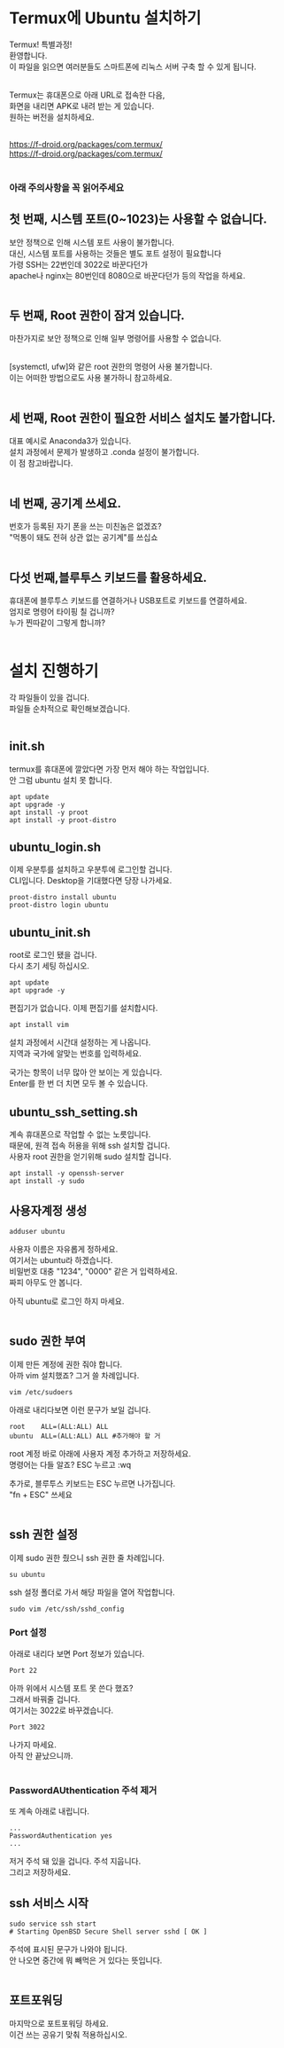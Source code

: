 # Termux에 Ubuntu 설치하기

Termux! 특별과정!<br>
환영합니다.<br>
이 파일을 읽으면 여러분들도 스마트폰에 리눅스 서버 구축 할 수 있게 됩니다.<br><br>

Termux는 휴대폰으로 아래 URL로 접속한 다음,<br>
화면을 내리면 APK로 내려 받는 게 있습니다. <br>
원하는 버전을 설치하세요.<br><br>

https://f-droid.org/packages/com.termux/ <br>
https://f-droid.org/packages/com.termux/ <br><br>


### 아래 주의사항을 꼭 읽어주세요

## 첫 번째, 시스템 포트(0~1023)는 사용할 수 없습니다.
보안 정책으로 인해 시스템 포트 사용이 불가합니다.<br>
대신, 시스템 포트를 사용하는 것들은 별도 포트 설정이 필요합니다<br>
가령 SSH는 22번인데 3022로 바꾼다던가<br>
apache나 nginx는 80번인데 8080으로 바꾼다던가 등의 작업을 하세요.<br><br>

## 두 번째, Root 권한이 잠겨 있습니다.
마찬가지로 보안 정책으로 인해 일부 명령어를 사용할 수 없습니다.<br><br>

[systemctl, ufw]와 같은 root 권한의 명령어 사용 불가합니다.<br>
이는 어떠한 방법으로도 사용 불가하니 참고하세요.<br><br>


## 세 번째, Root 권한이 필요한 서비스 설치도 불가합니다.
대표 예시로 Anaconda3가 있습니다.<br>
설치 과정에서 문제가 발생하고 .conda 설정이 불가합니다.<br>
이 점 참고바랍니다.<br><br>

## 네 번째, 공기계 쓰세요.
번호가 등록된 자기 폰을 쓰는 미친놈은 없겠죠?<br>
"먹통이 돼도 전혀 상관 없는 공기계"를 쓰십쇼<br><br>


## 다섯 번째,블루투스 키보드를 활용하세요.
휴대폰에 블루투스 키보드를 연결하거나 USB포트로 키보드를 연결하세요.<br>
엄지로 명령어 타이핑 칠 겁니까?<br>
누가 찐따같이 그렇게 합니까?<br><br>



# 설치 진행하기
각 파일들이 있을 겁니다. <br>
파일들 순차적으로 확인해보겠습니다.<br><br>


## init.sh
termux를 휴대폰에 깔았다면 가장 먼저 해야 하는 작업입니다.<br>
안 그럼 ubuntu 설치 못 합니다.
```
apt update
apt upgrade -y
apt install -y proot
apt install -y proot-distro
```


## ubuntu_login.sh
이제 우분투를 설치하고 우분투에 로그인할 겁니다.<br>
CLI입니다. Desktop을 기대했다면 당장 나가세요.
```
proot-distro install ubuntu
proot-distro login ubuntu
```


## ubuntu_init.sh
root로 로그인 됐을 겁니다.<br>
다시 초기 세팅 하십시오.
```
apt update
apt upgrade -y
```


편집기가 없습니다.
이제 편집기를 설치합시다.
```
apt install vim
```

설치 과정에서 시간대 설정하는 게 나옵니다.<br>
지역과 국가에 알맞는 번호를 입력하세요.

국가는 항목이 너무 많아 안 보이는 게 있습니다.<br>
Enter를 한 번 더 치면 모두 볼 수 있습니다.


## ubuntu_ssh_setting.sh
계속 휴대폰으로 작업할 수 없는 노릇입니다.<br>
때문에, 원격 접속 허용을 위해 ssh 설치할 겁니다.<br>
사용자 root 권한을 얻기위해 sudo 설치할 겁니다.
```
apt install -y openssh-server
apt install -y sudo
```



## 사용자계정 생성
```
adduser ubuntu
```

사용자 이름은 자유롭게 정하세요.<br>
여기서는 ubuntu라 하겠습니다.<br>
비밀번호 대충 "1234", "0000" 같은 거 입력하세요. <br>
짜피 아무도 안 봅니다.<br>

아직 ubuntu로 로그인 하지 마세요.<br><br>



## sudo 권한 부여
이제 만든 계정에 권한 줘야 합니다.<br>
아까 vim 설치했죠? 그거 쓸 차례입니다.
```
vim /etc/sudoers
```

아래로 내리다보면 이런 문구가 보일 겁니다.
```
root    ALL=(ALL:ALL) ALL
ubuntu  ALL=(ALL:ALL) ALL #추가해야 할 거
```

root 계정 바로 아래에 사용자 계정 추가하고 저장하세요. <br>
명령어는 다들 알죠? ESC 누르고 :wq 

추가로, 블루투스 키보드는 ESC 누르면 나가집니다.<br>
"fn + ESC" 쓰세요<br><br>


## ssh 권한 설정
이제 sudo 권한 줬으니 ssh 권한 줄 차례입니다.
```
su ubuntu
```


ssh 설정 폴더로 가서 해당 파일을 열어 작업합니다.
```
sudo vim /etc/ssh/sshd_config
```

### Port 설정
아래로 내리다 보면 Port 정보가 있습니다.
```
Port 22
```

아까 위에서 시스템 포트 못 쓴다 했죠?<br>
그래서 바꿔줄 겁니다.<br>
여기서는 3022로 바꾸겠습니다.
```
Port 3022
```

나가지 마세요.<br>
아직 안 끝났으니까.<br><br>


### PasswordAUthentication 주석 제거
또 계속 아래로 내립니다.
```
...
PasswordAuthentication yes
...
```

저거 주석 돼 있을 겁니다. 주석 지웁니다.<br>
그리고 저장하세요.


## ssh 서비스 시작
```
sudo service ssh start
# Starting OpenBSD Secure Shell server sshd [ OK ]
```

주석에 표시된 문구가 나와야 됩니다.<br>
안 나오면 중간에 뭐 빼먹은 거 있다는 뜻입니다.<br><br>


## 포트포워딩
마지막으로 포트포워딩 하세요.<br>
이건 쓰는 공유기 맞춰 적용하십시오.<br><br>